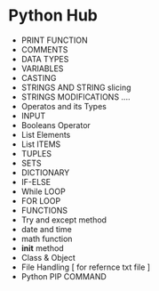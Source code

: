 # Python Hub
- PRINT FUNCTION 
- COMMENTS
- DATA TYPES
- VARIABLES
- CASTING
- STRINGS AND STRING slicing
- STRINGS MODIFICATIONS ....
- Operatos and its Types
- INPUT 
- Booleans Operator
- List Elements
- List ITEMS
- TUPLES
- SETS
- DICTIONARY
- IF-ELSE
- While LOOP
- FOR LOOP
- FUNCTIONS
- Try and except method
- date and time
- math function
- __init__ method
- Class & Object
- File Handling
  [ for refernce txt file ]
 - Python PIP COMMAND
